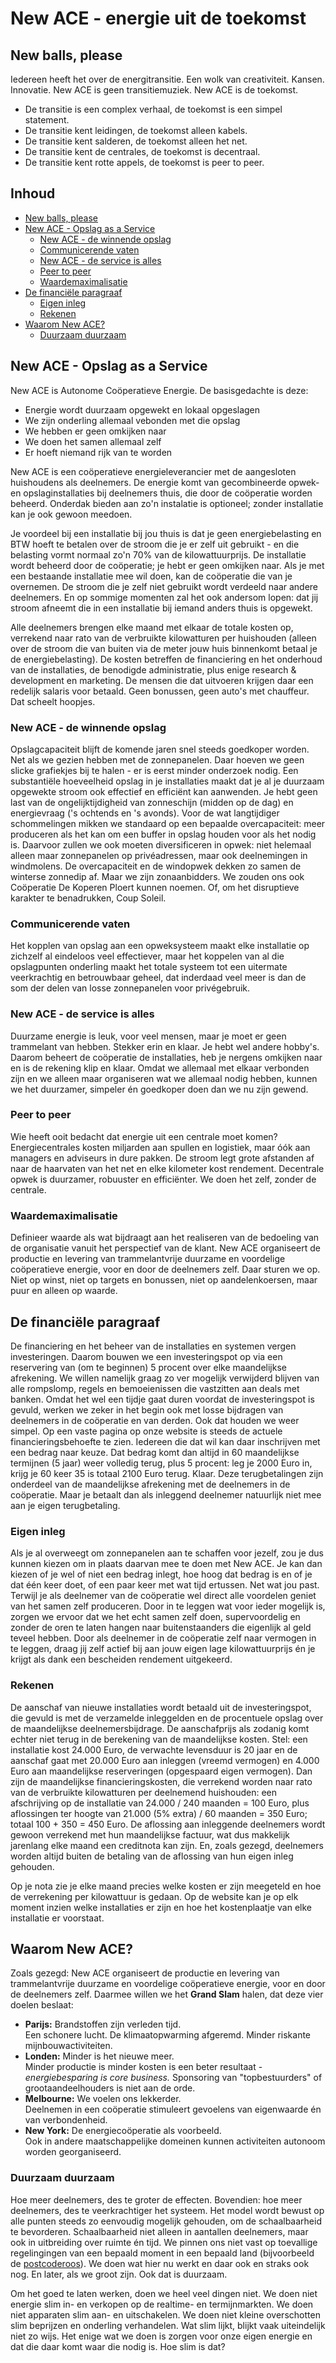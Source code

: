 # New ACE - energie uit de toekomst

## New balls, please
Iedereen heeft het over de energitransitie. Een wolk van creativiteit. Kansen. Innovatie. New ACE is geen transitiemuziek. New ACE is de toekomst.
- De transitie is een complex verhaal, de toekomst is een simpel statement. 
- De transitie kent leidingen, de toekomst alleen kabels. 
- De transitie kent salderen, de toekomst alleen het net.
- De transitie kent de centrales, de toekomst is decentraal. 
- De transitie kent rotte appels, de toekomst is peer to peer.

## Inhoud
- [New balls, please](#new-balls-please)
- [New ACE - Opslag as a Service](#new-ace---opslag-as-a-service)
  - [New ACE - de winnende opslag](#new-ace---de-winnende-opslag)
  - [Communicerende vaten](#communicerende-vaten)
  - [New ACE - de service is alles](#new-ace---de-service-is-alles)
  - [Peer to peer](#peer-to-peer)
  - [Waardemaximalisatie](#waardemaximalisatie)
- [De financiële paragraaf](#de-financiële-paragraaf)
  - [Eigen inleg](#eigen-inleg)
  - [Rekenen](#rekenen)
- [Waarom New ACE?](#waarom-new-ace)
  - [Duurzaam duurzaam](#duurzaam-duurzaam)

## New ACE - Opslag as a Service
New ACE is Autonome Coöperatieve Energie. De basisgedachte is deze:
- Energie wordt duurzaam opgewekt en lokaal opgeslagen
- We zijn onderling allemaal vebonden met die opslag
- We hebben er geen omkijken naar
- We doen het samen allemaal zelf
- Er hoeft niemand rijk van te worden

New ACE is een coöperatieve energieleverancier met de aangesloten huishoudens als deelnemers. De energie komt van gecombineerde opwek- en opslaginstallaties bij deelnemers thuis, die door de coöperatie worden beheerd. Onderdak bieden aan zo'n instalatie is optioneel; zonder installatie kan je ook gewoon meedoen.

Je voordeel bij een installatie bij jou thuis is dat je geen energiebelasting en BTW hoeft te betalen over de stroom die je er zelf uit gebruikt - en die belasting vormt normaal zo'n 70% van de kilowattuurprijs. De installatie wordt beheerd door de coöperatie; je hebt er geen omkijken naar. Als je met een bestaande installatie mee wil doen, kan de coöperatie die van je overnemen. De stroom die je zelf niet gebruikt wordt verdeeld naar andere deelnemers. En op sommige momenten zal het ook andersom lopen: dat jij stroom afneemt die in een installatie bij iemand anders thuis is opgewekt.

Alle deelnemers brengen elke maand met elkaar de totale kosten op, verrekend naar rato van de verbruikte kilowatturen per huishouden (alleen over de stroom die van buiten via de meter jouw huis binnenkomt betaal je de energiebelasting). De kosten betreffen de financiering en het onderhoud van de installaties, de benodigde administratie, plus enige research & development en marketing. De mensen die dat uitvoeren krijgen daar een redelijk salaris voor betaald. Geen bonussen, geen auto's met chauffeur. Dat scheelt hoopjes.

### New ACE - de winnende opslag
Opslagcapaciteit blijft de komende jaren snel steeds goedkoper worden. Net als we gezien hebben met de zonnepanelen. Daar hoeven we geen slicke grafiekjes bij te halen - er is eerst minder onderzoek nodig. Een substantiële hoeveelheid opslag in je installaties maakt dat je al je duurzaam opgewekte stroom ook effectief en efficiënt kan aanwenden. Je hebt geen last van de ongelijktijdigheid van zonneschijn (midden op de dag) en energievraag ('s ochtends en 's avonds). Voor de wat langtijdiger schommelingen mikken we standaard op een bepaalde overcapaciteit: meer produceren als het kan om een buffer in opslag houden voor als het nodig is. Daarvoor zullen we ook moeten diversificeren in opwek: niet helemaal alleen maar zonnepanelen op privéadressen, maar ook deelnemingen in windmolens. De overcapaciteit en de windopwek dekken zo samen de winterse zonnedip af. Maar we zijn zonaanbidders. We zouden ons ook Coöperatie De Koperen Ploert kunnen noemen. Of, om het disruptieve karakter te benadrukken, Coup Soleil.

### Communicerende vaten
Het kopplen van opslag aan een opweksysteem maakt elke installatie op zichzelf al eindeloos veel effectiever, maar het koppelen van al die opslagpunten onderling maakt het totale systeem tot een uitermate veerkrachtig en betrouwbaar geheel, dat inderdaad veel meer is dan de som der delen van losse zonnepanelen voor privégebruik.

### New ACE - de service is alles
Duurzame energie is leuk, voor veel mensen, maar je moet er geen trammelant van hebben. Stekker erin en klaar. Je hebt wel andere hobby's. Daarom beheert de coöperatie de installaties, heb je nergens omkijken naar en is de rekening klip en klaar. Omdat we allemaal met elkaar verbonden zijn en we alleen maar organiseren wat we allemaal nodig hebben, kunnen we het duurzamer, simpeler én goedkoper doen dan we nu zijn gewend.

### Peer to peer
Wie heeft ooit bedacht dat energie uit een centrale moet komen? Energiecentrales kosten miljarden aan spullen en logistiek, maar óók aan managers en adviseurs in dure pakken. De stroom legt grote afstanden af naar de haarvaten van het net en elke kilometer kost rendement. Decentrale opwek is duurzamer, robuuster en efficiënter. We doen het zelf, zonder de centrale.

### Waardemaximalisatie
Definieer waarde als wat bijdraagt aan het realiseren van de bedoeling van de organisatie vanuit het perspectief van de klant. New ACE organiseert de productie en levering van trammelantvrije duurzame en voordelige coöperatieve energie, voor en door de deelnemers zelf. Daar sturen we op. Niet op winst, niet op targets en bonussen, niet op aandelenkoersen, maar puur en alleen op waarde.

## De financiële paragraaf
De financiering en het beheer van de installaties en systemen vergen investeringen. Daarom bouwen we een investeringspot op via een reservering van (om te beginnen) 5 procent over elke maandelijkse afrekening. We willen namelijk graag zo ver mogelijk verwijderd blijven van alle rompslomp, regels en bemoeienissen die vastzitten aan deals met banken. Omdat het wel een tijdje gaat duren voordat de investeringspot is gevuld, werken we zeker in het begin ook met losse bijdragen van deelnemers in de coöperatie en van derden. Ook dat houden we weer simpel. Op een vaste pagina op onze website is steeds de actuele financieringsbehoefte te zien. Iedereen die dat wil kan daar inschrijven met een bedrag naar keuze. Dat bedrag komt dan altijd in 60 maandelijkse termijnen (5 jaar) weer volledig terug, plus 5 procent: leg je 2000 Euro in, krijg je 60 keer 35 is totaal 2100 Euro terug. Klaar. Deze terugbetalingen zijn onderdeel van de maandelijkse afrekening met de deelnemers in de coöperatie. Maar je betaalt dan als inleggend deelnemer natuurlijk niet mee aan je eigen terugbetaling.

### Eigen inleg
Als je al overweegt om zonnepanelen aan te schaffen voor jezelf, zou je dus kunnen kiezen om in plaats daarvan mee te doen met New ACE. Je kan dan kiezen of je wel of niet een bedrag inlegt, hoe hoog dat bedrag is en of je dat één keer doet, of een paar keer met wat tijd ertussen. Net wat jou past. Terwijl je als deelnemer van de coöperatie wel direct alle voordelen geniet van het samen zelf produceren. Door in te leggen wat voor ieder mogelijk is, zorgen we ervoor dat we het echt samen zelf doen, supervoordelig en zonder de oren te laten hangen naar buitenstaanders die eigenlijk al geld teveel hebben. Door als deelnemer in de coöperatie zelf naar vermogen in te leggen, draag jij zelf actief bij aan jouw eigen lage kilowattuurprijs én je krijgt als dank een bescheiden rendement uitgekeerd.

### Rekenen
De aanschaf van nieuwe installaties wordt betaald uit de investeringspot, die gevuld is met de verzamelde inleggelden en de procentuele opslag over de maandelijkse deelnemersbijdrage. De aanschafprijs als zodanig komt echter niet terug in de berekening van de maandelijkse kosten. Stel: een installatie kost 24.000 Euro, de verwachte levensduur is 20 jaar en de aanschaf gaat met 20.000 Euro aan inleggen (vreemd vermogen) en 4.000 Euro aan maandelijkse reserveringen (opgespaard eigen vermogen). Dan zijn de maandelijkse financieringskosten, die verrekend worden naar rato van de verbruikte kilowatturen per deelnemend huishouden: een afschrijving op de installatie van 24.000 / 240 maanden = 100 Euro, plus aflossingen ter hoogte van 21.000 (5% extra) / 60 maanden = 350 Euro; totaal 100 + 350 = 450 Euro. De aflossing aan inleggende deelnemers wordt gewoon verrekend met hun maandelijkse factuur, wat dus makkelijk jarenlang elke maand een creditnota kan zijn. En, zoals gezegd, deelnemers worden altijd buiten de betaling van de aflossing van hun eigen inleg gehouden.

Op je nota zie je elke maand precies welke kosten er zijn meegeteld en hoe de verrekening per kilowattuur is gedaan. Op de website kan je op elk moment inzien welke installaties er zijn en hoe het kostenplaatje van elke installatie er voorstaat.

## Waarom New ACE?
Zoals gezegd: New ACE organiseert de productie en levering van trammelantvrije duurzame en voordelige coöperatieve energie, voor en door de deelnemers zelf. Daarmee willen we het **Grand Slam** halen, dat deze vier doelen beslaat:

- **Parijs:** Brandstoffen zijn verleden tijd.</br>
Een schonere lucht. De klimaatopwarming afgeremd. Minder riskante mijnbouwactiviteiten.
- **Londen:** Minder is het nieuwe meer.</br>
Minder productie is minder kosten is een beter resultaat - _energiebesparing is core business._ Sponsoring van "topbestuurders" of grootaandeelhouders is niet aan de orde.
- **Melbourne:** We voelen ons lekkerder.</br>
Deelnemen in een coöperatie stimuleert gevoelens van eigenwaarde én van verbondenheid.
- **New York:** De energiecoöperatie als voorbeeld.</br>
Ook in andere maatschappelijke domeinen kunnen activiteiten autonoom worden georganiseerd.

### Duurzaam duurzaam
Hoe meer deelnemers, des te groter de effecten. Bovendien: hoe meer deelnemers, des te veerkrachtiger het systeem. Het model wordt bewust op alle punten steeds zo eenvoudig mogelijk gehouden, om de schaalbaarheid te bevorderen. Schaalbaarheid niet alleen in aantallen deelnemers, maar ook in uitbreiding over ruimte én tijd. We pinnen ons niet vast op toevallige regelingingen van een bepaald moment in een bepaald land (bijvoorbeeld de [postcoderoos](https://nl.wikipedia.org/wiki/Postcoderoos)). We doen wat hier nu werkt en daar ook en straks ook nog. En later, als we groot zijn. Ook dat is duurzaam.

Om het goed te laten werken, doen we heel veel dingen niet. We doen niet energie slim in- en verkopen op de realtime- en termijnmarkten. We doen niet apparaten slim aan- en uitschakelen. We doen niet kleine overschotten slim beprijzen en onderling verhandelen. Wat slim lijkt, blijkt vaak uiteindelijk niet zo wijs. Het enige wat we doen is zorgen voor onze eigen energie en dat die daar komt waar die nodig is. Hoe slim is dat?

